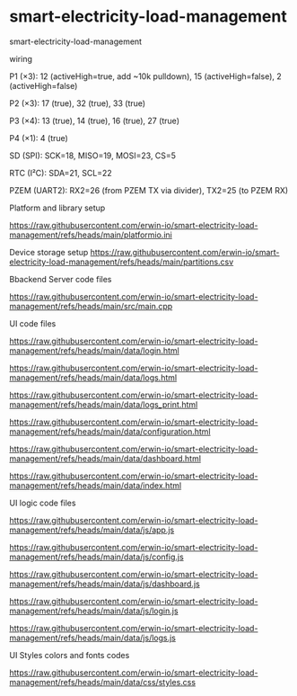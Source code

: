 # smart-electricity-load-management
smart-electricity-load-management


wiring


P1 (×3): 12 (activeHigh=true, add ~10k pulldown), 15 (activeHigh=false), 2 (activeHigh=false)

P2 (×3): 17 (true), 32 (true), 33 (true)

P3 (×4): 13 (true), 14 (true), 16 (true), 27 (true)

P4 (×1): 4 (true)

SD (SPI): SCK=18, MISO=19, MOSI=23, CS=5

RTC (I²C): SDA=21, SCL=22

PZEM (UART2): RX2=26 (from PZEM TX via divider), TX2=25 (to PZEM RX)



Platform and library setup

https://raw.githubusercontent.com/erwin-io/smart-electricity-load-management/refs/heads/main/platformio.ini

Device storage setup
https://raw.githubusercontent.com/erwin-io/smart-electricity-load-management/refs/heads/main/partitions.csv

Bbackend Server code files

https://raw.githubusercontent.com/erwin-io/smart-electricity-load-management/refs/heads/main/src/main.cpp


UI code files

https://raw.githubusercontent.com/erwin-io/smart-electricity-load-management/refs/heads/main/data/login.html

https://raw.githubusercontent.com/erwin-io/smart-electricity-load-management/refs/heads/main/data/logs.html

https://raw.githubusercontent.com/erwin-io/smart-electricity-load-management/refs/heads/main/data/logs_print.html

https://raw.githubusercontent.com/erwin-io/smart-electricity-load-management/refs/heads/main/data/configuration.html

https://raw.githubusercontent.com/erwin-io/smart-electricity-load-management/refs/heads/main/data/dashboard.html

https://raw.githubusercontent.com/erwin-io/smart-electricity-load-management/refs/heads/main/data/index.html

UI logic code files


https://raw.githubusercontent.com/erwin-io/smart-electricity-load-management/refs/heads/main/data/js/app.js

https://raw.githubusercontent.com/erwin-io/smart-electricity-load-management/refs/heads/main/data/js/config.js

https://raw.githubusercontent.com/erwin-io/smart-electricity-load-management/refs/heads/main/data/js/dashboard.js

https://raw.githubusercontent.com/erwin-io/smart-electricity-load-management/refs/heads/main/data/js/login.js

https://raw.githubusercontent.com/erwin-io/smart-electricity-load-management/refs/heads/main/data/js/logs.js

UI Styles colors and fonts codes

https://raw.githubusercontent.com/erwin-io/smart-electricity-load-management/refs/heads/main/data/css/styles.css